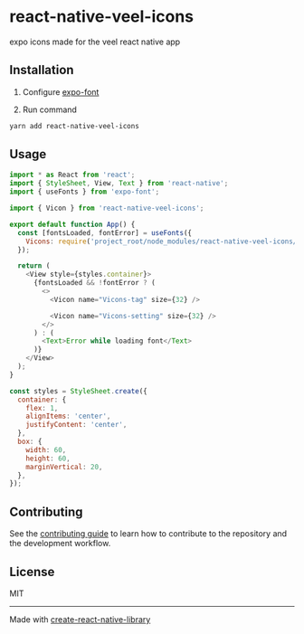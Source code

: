 # react-native-veel-icons

expo icons made for the veel react native app

## Installation

1. Configure [expo-font](https://docs.expo.dev/versions/latest/sdk/font/)

2. Run command

```sh
yarn add react-native-veel-icons
```

## Usage

```js
import * as React from 'react';
import { StyleSheet, View, Text } from 'react-native';
import { useFonts } from 'expo-font';

import { Vicon } from 'react-native-veel-icons';

export default function App() {
  const [fontsLoaded, fontError] = useFonts({
    Vicons: require('project_root/node_modules/react-native-veel-icons/assets/Vicons.ttf'),
  });

  return (
    <View style={styles.container}>
      {fontsLoaded && !fontError ? (
        <>
          <Vicon name="Vicons-tag" size={32} />

          <Vicon name="Vicons-setting" size={32} />
        </>
      ) : (
        <Text>Error while loading font</Text>
      )}
    </View>
  );
}

const styles = StyleSheet.create({
  container: {
    flex: 1,
    alignItems: 'center',
    justifyContent: 'center',
  },
  box: {
    width: 60,
    height: 60,
    marginVertical: 20,
  },
});
```

## Contributing

See the [contributing guide](CONTRIBUTING.md) to learn how to contribute to the repository and the development workflow.

## License

MIT

---

Made with [create-react-native-library](https://github.com/callstack/react-native-builder-bob)
